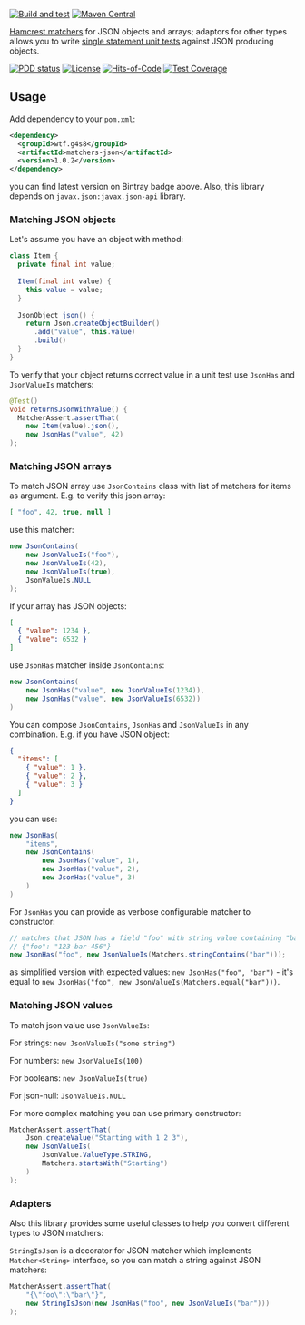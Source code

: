 [![Build and test](https://github.com/g4s8/matchers-json/actions/workflows/maven.yml/badge.svg)](https://github.com/g4s8/matchers-json/actions/workflows/maven.yml)
[![Maven Central](https://img.shields.io/maven-central/v/wtf.g4s8/matchers-json.svg)](https://maven-badges.herokuapp.com/maven-central/wtf.g4s8/matchers-json)

[Hamcrest matchers](http://hamcrest.org/JavaHamcrest/) for JSON objects and arrays; adaptors
for other types allows you to write
[single statement unit tests](https://www.yegor256.com/2017/05/17/single-statement-unit-tests.html)
against JSON producing objects.

[![PDD status](http://www.0pdd.com/svg?name=g4s8/matchers-json)](http://www.0pdd.com/p?name=g4s8/matchers-json)
[![License](https://img.shields.io/github/license/g4s8/matchers-json.svg?style=flat-square)](https://github.com/g4s8/matchers-json/blob/master/LICENSE)
[![Hits-of-Code](https://hitsofcode.com/github/g4s8/matchers-json)](https://hitsofcode.com/view/github/g4s8/matchers-json)
[![Test Coverage](https://img.shields.io/codecov/c/github/g4s8/matchers-json.svg?style=flat-square)](https://codecov.io/github/g4s8/matchers-json?branch=master)



## Usage

Add dependency to your `pom.xml`:
```xml
<dependency>
  <groupId>wtf.g4s8</groupId>
  <artifactId>matchers-json</artifactId>
  <version>1.0.2</version>
</dependency>
```
you can find latest version on Bintray badge above.
Also, this library depends on `javax.json:javax.json-api` library.


### Matching JSON objects

Let's assume you have an object with method:
```java
class Item {
  private final int value;
  
  Item(final int value) {
    this.value = value;
  }
  
  JsonObject json() {
    return Json.createObjectBuilder()
      .add("value", this.value)
      .build()
  }
}
```
To verify that your object returns correct value in a unit test
use `JsonHas` and `JsonValueIs` matchers:
```java
@Test()
void returnsJsonWithValue() {
  MatcherAssert.assertThat(
    new Item(value).json(),
    new JsonHas("value", 42)
);
```

### Matching JSON arrays

To match JSON array use `JsonContains` class with list of matchers for items as argument.
E.g. to verify this json array:
```json
[ "foo", 42, true, null ]
```
use this matcher:
```java
new JsonContains(
    new JsonValueIs("foo"),
    new JsonValueIs(42),
    new JsonValueIs(true),
    JsonValueIs.NULL
);
```

If your array has JSON objects:
```json
[
  { "value": 1234 },
  { "value": 6532 }
]
```
use `JsonHas` matcher inside `JsonContains`:
```java
new JsonContains(
    new JsonHas("value", new JsonValueIs(1234)),
    new JsonHas("value", new JsonValueIs(6532))
)
```

You can compose `JsonContains`, `JsonHas` and `JsonValueIs` in any combination.
E.g. if you have JSON object:
```json
{
  "items": [
    { "value": 1 },
    { "value": 2 },
    { "value": 3 }
  ]
}
```
you can use:
```java
new JsonHas(
    "items",
    new JsonContains(
        new JsonHas("value", 1),
        new JsonHas("value", 2),
        new JsonHas("value", 3)
    )
)
```
For `JsonHas` you can provide as verbose configurable matcher to constructor:
```java
// matches that JSON has a field "foo" with string value containing "bar", e.g.
// {"foo": "123-bar-456"}
new JsonHas("foo", new JsonValueIs(Matchers.stringContains("bar")));
```
as simplified version with expected values: `new JsonHas("foo", "bar")` - it's equal to
`new JsonHas("foo", new JsonValueIs(Matchers.equal("bar")))`.

### Matching JSON values

To match json value use `JsonValueIs`:

For strings: `new JsonValueIs("some string")`

For numbers: `new JsonValueIs(100)`

For booleans: `new JsonValueIs(true)`

For json-null: `JsonValueIs.NULL`

For more complex matching you can use primary constructor:
```java
MatcherAssert.assertThat(
    Json.createValue("Starting with 1 2 3"),
    new JsonValueIs(
        JsonValue.ValueType.STRING,
        Matchers.startsWith("Starting")
    )
);
```

### Adapters

Also this library provides some useful classes to help you convert different types to JSON matchers:

`StringIsJson` is a decorator for JSON matcher which implements `Matcher<String>` interface,
so you can match a string against JSON matchers:
```java
MatcherAssert.assertThat(
    "{\"foo\":\"bar\"}",
    new StringIsJson(new JsonHas("foo", new JsonValueIs("bar")))
);
``` 
